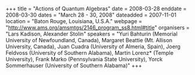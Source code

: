 +++
title = "Actions of Quantum Algebras"
date = 2008-03-28
enddate = 2008-03-30
dates = "March 28 - 30, 2008"
dateadded = 2007-11-01
location = "Baton Rouge, Louisiana, U.S.A."
webpage = "http://www.ams.org/amsmtgs/2146_program_ss8.html#title"
organisers = "Lars Kadison, Alexander Stolin"
speakers = "Yuri Bahturin (Memorial University of Newfoundland, Canada), Margaret Beattie (Mt. Allison University, Canada), Juan Cuadra (University of Almeria, Spain), Joerg Feldvoss (University of Southern Alabama), Martin Lorenz* (Temple University), Frank Marko (Pennsylvania State University), Yorck Sommerhauser (University of Southern Alabama)"
+++
